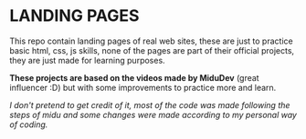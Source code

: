# LANDING PAGES
This repo contain landing pages of real web sites, these are just to practice basic html, css, js skills, none of the pages are part of their official projects, they are just made for learning purposes.

**These projects are based on the videos made by MiduDev** (great influencer :D) but with some improvements to practice more and learn. 

*I don't pretend to get credit of it, most of the code was made following the steps of midu and some changes were made according to my personal way of coding.*
